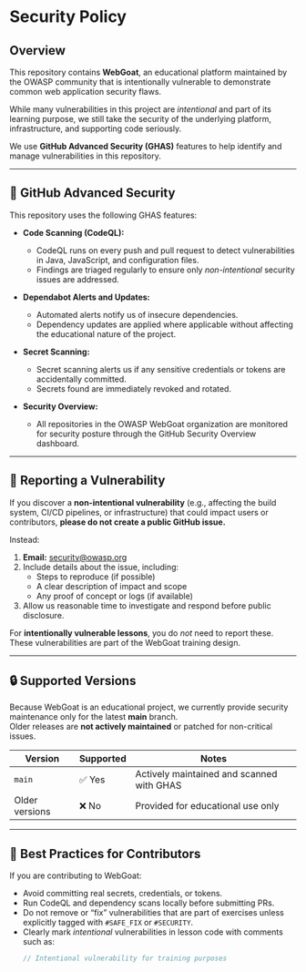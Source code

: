 # Security Policy

## Overview

This repository contains **WebGoat**, an educational platform maintained by the OWASP community that is intentionally vulnerable to demonstrate common web application security flaws.

While many vulnerabilities in this project are *intentional* and part of its learning purpose, we still take the security of the underlying platform, infrastructure, and supporting code seriously.

We use **GitHub Advanced Security (GHAS)** features to help identify and manage vulnerabilities in this repository.

---

## 🧰 GitHub Advanced Security

This repository uses the following GHAS features:

- **Code Scanning (CodeQL):**
  - CodeQL runs on every push and pull request to detect vulnerabilities in Java, JavaScript, and configuration files.
  - Findings are triaged regularly to ensure only *non-intentional* security issues are addressed.

- **Dependabot Alerts and Updates:**
  - Automated alerts notify us of insecure dependencies.
  - Dependency updates are applied where applicable without affecting the educational nature of the project.

- **Secret Scanning:**
  - Secret scanning alerts us if any sensitive credentials or tokens are accidentally committed.
  - Secrets found are immediately revoked and rotated.

- **Security Overview:**
  - All repositories in the OWASP WebGoat organization are monitored for security posture through the GitHub Security Overview dashboard.

---

## 🐞 Reporting a Vulnerability

If you discover a **non-intentional vulnerability** (e.g., affecting the build system, CI/CD pipelines, or infrastructure) that could impact users or contributors, **please do not create a public GitHub issue.**

Instead:

1. **Email:** [security@owasp.org](mailto:security@owasp.org)  
2. Include details about the issue, including:
   - Steps to reproduce (if possible)
   - A clear description of impact and scope
   - Any proof of concept or logs (if available)
3. Allow us reasonable time to investigate and respond before public disclosure.

For **intentionally vulnerable lessons**, you do *not* need to report these. These vulnerabilities are part of the WebGoat training design.

---

## 🔒 Supported Versions

Because WebGoat is an educational project, we currently provide security maintenance only for the latest **main** branch.  
Older releases are **not actively maintained** or patched for non-critical issues.

| Version | Supported | Notes |
|----------|------------|-------|
| `main`  | ✅ Yes | Actively maintained and scanned with GHAS |
| Older versions | ❌ No | Provided for educational use only |

---

## 🧩 Best Practices for Contributors

If you are contributing to WebGoat:

- Avoid committing real secrets, credentials, or tokens.
- Run CodeQL and dependency scans locally before submitting PRs.
- Do not remove or “fix” vulnerabilities that are part of exercises unless explicitly tagged with `#SAFE_FIX` or `#SECURITY`.
- Clearly mark *intentional* vulnerabilities in lesson code with comments such as:
  ```java
  // Intentional vulnerability for training purposes
